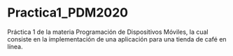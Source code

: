 # Practica1_PDM2020
Práctica 1 de la materia Programación de Dispositivos Móviles, la cual consiste en la implementación de una aplicación para una tienda de café en línea.
